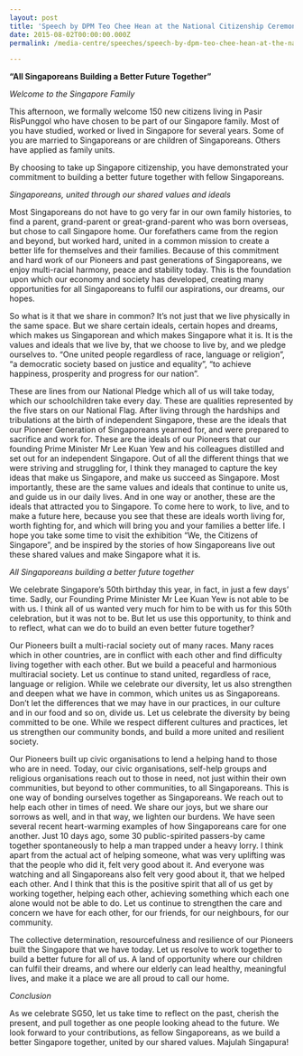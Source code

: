 ```yaml
---
layout: post
title: 'Speech by DPM Teo Chee Hean at the National Citizenship Ceremony 2015 on 2 Aug 2015'
date: 2015-08-02T00:00:00.000Z
permalink: /media-centre/speeches/speech-by-dpm-teo-chee-hean-at-the-national-citizenship-ceremony-2015-on-2-aug-2015/

---
```



**“All Singaporeans Building a Better Future Together”**

_Welcome to the Singapore Family_

This afternoon, we formally welcome 150 new citizens living in Pasir RisPunggol who have chosen to be part of our Singapore family. Most of you have studied, worked or lived in Singapore for several years. Some of you are married to Singaporeans or are children of Singaporeans. Others have applied as family units.

By choosing to take up Singapore citizenship, you have demonstrated your commitment to building a better future together with fellow Singaporeans.

_Singaporeans, united through our shared values and ideals_

Most Singaporeans do not have to go very far in our own family histories, to find a parent, grand-parent or great-grand-parent who was born overseas, but chose to call Singapore home. Our forefathers came from the region and beyond, but worked hard, united in a common mission to create a better life for themselves and their families. Because of this commitment and hard work of our Pioneers and past generations of Singaporeans, we enjoy multi-racial harmony, peace and stability today. This is the foundation upon which our economy and society has developed, creating many opportunities for all Singaporeans to fulfil our aspirations, our dreams, our hopes.

So what is it that we share in common? It’s not just that we live physically in the same space. But we share certain ideals, certain hopes and dreams, which makes us Singaporean and which makes Singapore what it is. It is the values and ideals that we live by, that we choose to live by, and we pledge ourselves to. “One united people regardless of race, language or religion”, “a democratic society based on justice and equality”, “to achieve happiness, prosperity and progress for our nation”.

These are lines from our National Pledge which all of us will take today, which our schoolchildren take every day. These are qualities represented by the five stars on our National Flag. After living through the hardships and tribulations at the birth of independent Singapore, these are the ideals that our Pioneer Generation of Singaporeans yearned for, and were prepared to sacrifice and work for. These are the ideals of our Pioneers that our founding Prime Minister Mr Lee Kuan Yew and his colleagues distilled and set out for an independent Singapore. Out of all the different things that we were striving and struggling for, I think they managed to capture the key ideas that make us Singapore, and make us succeed as Singapore. Most importantly, these are the same values and ideals that continue to unite us, and guide us in our daily lives. And in one way or another, these are the ideals that attracted you to Singapore. To come here to work, to live, and to make a future here, because you see that these are ideals worth living for, worth fighting for, and which will bring you and your families a better life. I hope you take some time to visit the exhibition “We, the Citizens of Singapore”, and be inspired by the stories of how Singaporeans live out these shared values and make Singapore what it is.

_All Singaporeans building a better future together_

We celebrate Singapore’s 50th birthday this year, in fact, in just a few days’ time. Sadly, our Founding Prime Minister Mr Lee Kuan Yew is not able to be with us. I think all of us wanted very much for him to be with us for this 50th celebration, but it was not to be. But let us use this opportunity, to think and to reflect, what can we do to build an even better future together?

Our Pioneers built a multi-racial society out of many races. Many races which in other countries, are in conflict with each other and find difficulty living together with each other. But we build a peaceful and harmonious multiracial society. Let us continue to stand united, regardless of race, language or religion.  While we celebrate our diversity, let us also strengthen and deepen what we have in common, which unites us as Singaporeans. Don’t let the differences that we may have in our practices, in our culture and in our food and so on, divide us. Let us celebrate the diversity by being committed to be one. While we respect different cultures and practices, let us strengthen our community bonds, and build a more united and resilient society.

Our Pioneers built up civic organisations to lend a helping hand to those who are in need. Today, our civic organisations, self-help groups and religious organisations reach out to those in need, not just within their own communities, but beyond to other communities, to all Singaporeans. This is one way of bonding ourselves together as Singaporeans. We reach out to help each other in times of need. We share our joys, but we share our sorrows as well, and in that way, we lighten our burdens. We have seen several recent heart-warming examples of how Singaporeans care for one another. Just 10 days ago, some 30 public-spirited passers-by came together spontaneously to help a man trapped under a heavy lorry.  I think apart from the actual act of helping someone, what was very uplifting was that the people who did it, felt very good about it. And everyone was watching and all Singaporeans also felt very good about it, that we helped each other. And I think that this is the positive spirit that all of us get by working together, helping each other, achieving something which each one alone would not be able to do. Let us continue to strengthen the care and concern we have for each other, for our friends, for our neighbours, for our community.

The collective determination, resourcefulness and resilience of our Pioneers built the Singapore that we have today. Let us resolve to work together to build a better future for all of us. A land of opportunity where our children can fulfil their dreams, and where our elderly can lead healthy, meaningful lives, and make it a place we are all proud to call our home.

_Conclusion_   
  
As we celebrate SG50, let us take time to reflect on the past, cherish the present, and pull together as one people looking ahead to the future.  We look forward to your contributions, as fellow Singaporeans, as we build a better Singapore together, united by our shared values. Majulah Singapura!

